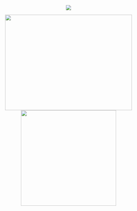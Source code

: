 <div align="center">
    <p align="center">
    <img src="https://hits.seeyoufarm.com/api/count/incr/badge.svg?url=https%3A%2F%2Fgithub.com%2Fmyungseong&count_bg=%2379C83D&title_bg=%23555555&icon=&icon_color=%23E7E7E7&title=hits&edge_flat=false" />
    </p>
    <p align="center">
        <img src="https://github-readme-stats.vercel.app/api?username=myungseong&theme=default&show_icons=true&hide_border=true&count_private=true&include_all_commits=true" width=400 height=300 />
        <img src="https://github-readme-stats.vercel.app/api/top-langs/?username=myungseong&theme=default&hide_border=true&langs_count=8&layout=compact" width=300 height=300 />
    </p>
</div>
